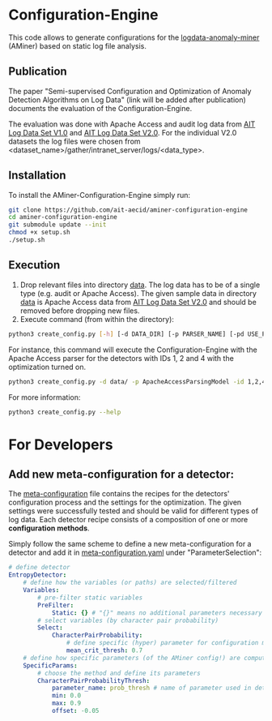 # Configuration-Engine

This code allows to generate configurations for the [logdata-anomaly-miner](https://github.com/ait-aecid/logdata-anomaly-miner) (AMiner) based on static log file analysis.

## **Publication**

The paper "Semi-supervised Configuration and Optimization of Anomaly Detection Algorithms on Log Data" (link will be added after publication) documents the evaluation of the Configuration-Engine.

The evaluation was done with Apache Access and audit log data from [AIT Log Data Set V1.0](https://zenodo.org/records/3723083) and [AIT Log Data Set V2.0](https://zenodo.org/records/5789064). For the individual V2.0 datasets the log files were chosen from <dataset_name>/gather/intranet_server/logs/<data_type>.

## **Installation**

To install the AMiner-Configuration-Engine simply run:
```bash
git clone https://github.com/ait-aecid/aminer-configuration-engine
cd aminer-configuration-engine
git submodule update --init
chmod +x setup.sh
./setup.sh
```


## **Execution**

1. Drop relevant files into directory [data](data). The log data has to be of a single type (e.g. audit or Apache Access). The given sample data in directory [data](data) is Apache Access data from [AIT Log Data Set V2.0](https://zenodo.org/records/5789064) and should be removed before dropping new files. 
2. Execute command (from within the directory):
```bash
python3 create_config.py [-h] [-d DATA_DIR] [-p PARSER_NAME] [-pd USE_PARSED_DATA] [-id DETECTOR_IDS] [-o OPTIMIZE] [-pre PREDEFINED_CONFIG_PATH]
```
For instance, this command will execute the Configuration-Engine with the Apache Access parser for the detectors with IDs 1, 2 and 4 with the optimization turned on.
```bash
python3 create_config.py -d data/ -p ApacheAccessParsingModel -id 1,2,4 -o true
```
For more information:
```bash
python3 create_config.py --help
```

# **For Developers**

## Add new meta-configuration for a detector:

The [meta-configuration](settings/meta-configuration.yaml) file contains the recipes for the detectors' configuration process and the settings for the optimization. The given settings were successfully tested and should be valid for different types of log data. Each detector recipe consists of a composition of one or more **configuration methods**. 

Simply follow the same scheme to define a new meta-configuration for a detector and add it in [meta-configuration.yaml](settings/meta-configuration.yaml) under "ParameterSelection":
```Yaml
# define detector
EntropyDetector:
    # define how the variables (or paths) are selected/filtered
    Variables:
        # pre-filter static variables
        PreFilter:
            Static: {} # "{}" means no additional parameters necessary (because .yaml format)
        # select variables (by character pair probability)
        Select:
            CharacterPairProbability:
                # define specific (hyper) parameter for configuration method
                mean_crit_thresh: 0.7
    # define how specific parameters (of the AMiner config!) are computed
    SpecificParams:
        # choose the method and define its parameters
        CharacterPairProbabilityThresh:
            parameter_name: prob_thresh # name of parameter used in detector
            min: 0.0
            max: 0.9
            offset: -0.05
```
